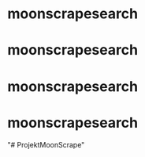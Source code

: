 # moonscrapesearch 
# moonscrapesearch 
# moonscrapesearch 
# moonscrapesearch 
"# ProjektMoonScrape" 
